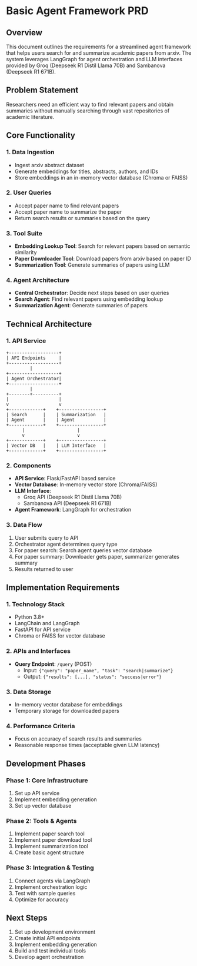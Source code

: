 # Basic Agent Framework PRD

## Overview
This document outlines the requirements for a streamlined agent framework that helps users search for and summarize academic papers from arxiv. The system leverages LangGraph for agent orchestration and LLM interfaces provided by Groq (Deepseek R1 Distil Llama 70B) and Sambanova (Deepseek R1 671B).

## Problem Statement
Researchers need an efficient way to find relevant papers and obtain summaries without manually searching through vast repositories of academic literature.

## Core Functionality

### 1. Data Ingestion
- Ingest arxiv abstract dataset
- Generate embeddings for titles, abstracts, authors, and IDs
- Store embeddings in an in-memory vector database (Chroma or FAISS)

### 2. User Queries
- Accept paper name to find relevant papers
- Accept paper name to summarize the paper
- Return search results or summaries based on the query

### 3. Tool Suite
- **Embedding Lookup Tool**: Search for relevant papers based on semantic similarity
- **Paper Downloader Tool**: Download papers from arxiv based on paper ID
- **Summarization Tool**: Generate summaries of papers using LLM

### 4. Agent Architecture
- **Central Orchestrator**: Decide next steps based on user queries
- **Search Agent**: Find relevant papers using embedding lookup
- **Summarization Agent**: Generate summaries of papers

## Technical Architecture

### 1. API Service
```
+-------------------+
| API Endpoints     |
+-------------------+
         |
+-------------------+
| Agent Orchestrator|
+-------------------+
         |
+--------+----------+
|                   |
v                   v
+-------------+    +-----------------+
| Search      |    | Summarization   |
| Agent       |    | Agent           |
+-------------+    +-----------------+
      |                    |
      v                    v
+-------------+    +-----------------+
| Vector DB   |    | LLM Interface   |
+-------------+    +-----------------+
```

### 2. Components
- **API Service**: Flask/FastAPI based service
- **Vector Database**: In-memory vector store (Chroma/FAISS)
- **LLM Interface**: 
  - Groq API (Deepseek R1 Distil Llama 70B)
  - Sambanova API (Deepseek R1 671B)
- **Agent Framework**: LangGraph for orchestration

### 3. Data Flow
1. User submits query to API
2. Orchestrator agent determines query type
3. For paper search: Search agent queries vector database
4. For paper summary: Downloader gets paper, summarizer generates summary
5. Results returned to user

## Implementation Requirements

### 1. Technology Stack
- Python 3.8+
- LangChain and LangGraph
- FastAPI for API service
- Chroma or FAISS for vector database

### 2. APIs and Interfaces
- **Query Endpoint**: `/query` (POST)
  - Input: `{"query": "paper_name", "task": "search|summarize"}`
  - Output: `{"results": [...], "status": "success|error"}`

### 3. Data Storage
- In-memory vector database for embeddings
- Temporary storage for downloaded papers

### 4. Performance Criteria
- Focus on accuracy of search results and summaries
- Reasonable response times (acceptable given LLM latency)

## Development Phases

### Phase 1: Core Infrastructure
1. Set up API service
2. Implement embedding generation
3. Set up vector database

### Phase 2: Tools & Agents
1. Implement paper search tool
2. Implement paper download tool
3. Implement summarization tool
4. Create basic agent structure

### Phase 3: Integration & Testing
1. Connect agents via LangGraph
2. Implement orchestration logic
3. Test with sample queries
4. Optimize for accuracy

## Next Steps
1. Set up development environment
2. Create initial API endpoints
3. Implement embedding generation
4. Build and test individual tools
5. Develop agent orchestration 